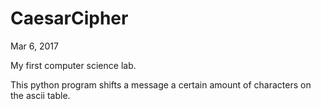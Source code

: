 # CaesarCipher
Mar 6, 2017

My first computer science lab.

This python program shifts a message a certain amount of characters on the ascii table. 
